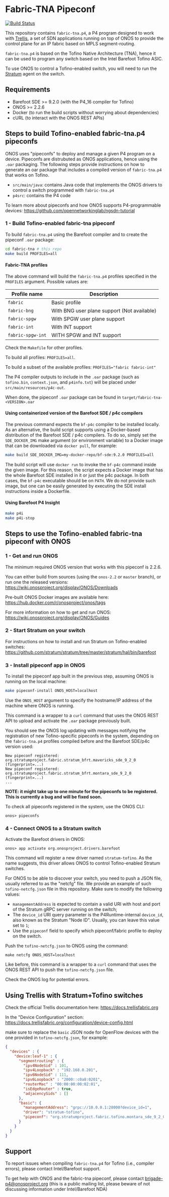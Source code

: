 <!--
Copyright 2020-present Open Networking Foundation
SPDX-License-Identifier: Apache-2.0
-->

# Fabric-TNA Pipeconf

[![Build Status](https://jenkins.onosproject.org/buildStatus/icon?job=fabric-tna-postmerge)](https://jenkins.onosproject.org/job/fabric-tna-postmerge/)

This repository contains `fabric-tna.p4`, a P4 program designed to work with
[Trellis](trellis), a set of SDN applications running on top of ONOS
to provide the control plane for an IP fabric based on MPLS segment-routing.

`fabric-tna.p4` is based on the Tofino Native Architecture (TNA), hence it
can be used to program any switch based on the Intel Barefoot Tofino ASIC.

To use ONOS to control a Tofino-enabled switch, you will need to run the
[Stratum][stratum] agent on the switch.

## Requirements

* Barefoot SDE >= 9.2.0 (with the P4_16 compiler for Tofino)
* ONOS >= 2.2.6
* Docker (to run the build scripts without worrying about dependencies)
* cURL (to interact with the ONOS REST APIs)

## Steps to build Tofino-enabled fabric-tna.p4 pipeconfs

ONOS uses "pipeconfs" to deploy and manage a given P4 program on a device.
Pipeconfs are distrubuted as ONOS applications, hence using the `.oar`
packaging. The following steps provide instructions on how to generate an oar
package that includes a compiled version of `fabric-tna.p4` that works on Tofino.

* `src/main/java`: contains Java code that implements the ONOS drivers to control
  a switch programmed with `fabric-tna.p4`
* `p4src`: contains the P4 code

To learn more about pipeconfs and how ONOS supports P4-programmable devices:
<https://github.com/opennetworkinglab/ngsdn-tutorial>

### 1 - Build Tofino-enabled fabric-tna pipeconf

To build `fabric-tna.p4` using the Barefoot compiler and to create the pipeconf
`.oar` package:

```bash
cd fabric-tna # this repo
make build PROFILES=all
```

#### Fabric-TNA profiles

The above command will build the `fabric-tna.p4` profiles specified in the
`PROFILES` argument. Possible values are:

| Profile name            | Description                                        |
| ------------------------|----------------------------------------------------|
| `fabric`                | Basic profile                                      |
| `fabric-bng`            | With BNG user plane support (Not available)        |
| `fabric-spgw`           | With SPGW user plane support                       |
| `fabric-int`            | With INT support                                   |
| `fabric-spgw-int`       | WITH SPGW and INT support                          |

Check the `Makefile` for other profiles.

To build all profiles: `PROFILES=all`.

To build a subset of the available profiles: `PROFILES="fabric fabric-int"`

The P4 compiler outputs to include in the `.oar` package (such as `tofino.bin`,
`context.json`, and `p4info.txt`) will be placed under
`src/main/resources/p4c-out`.

When done, the pipeconf `.oar` package can be found in
`target/fabric-tna-<VERSION>.oar`

#### Using containerized version of the Barefoot SDE / p4c compilers

The previous command expects the `bf-p4c` compiler to be installed locally. As an
alternative, the build script supports using a Docker-based distribution of the
Barefoot SDE / p4c compilers. To do so, simply set the `SDE_DOCKER_IMG`
make argument (or environment variable) to a Docker image that can be downloaded
via `docker pull`, for example:

```bash
make build SDE_DOCKER_IMG=my-docker-repo/bf-sde:9.2.0 PROFILES=all
```

The build script will use `docker run` to invoke the `bf-p4c` command inside the
given image. For this reason, the script expects a Docker image that has the
whole Barefoot SDE installed in it or just the p4c package. In both cases, the
`bf-p4c` executable should be on `PATH`. We do not provide such image, but one
can be easily generated by executing the SDE install instructions inside a
Dockerfile.

#### Using Barefoot P4 Insight

```bash
make p4i
make p4i-stop
```

## Steps to use the Tofino-enabled fabric-tna pipeconf with ONOS

### 1 - Get and run ONOS

The minimum required ONOS version that works with this pipeconf is 2.2.6.

You can either build from sources (using the `onos-2.2` or `master` branch), or
run one the released versions:
<https://wiki.onosproject.org/display/ONOS/Downloads>

Pre-built ONOS Docker images are available here:
<https://hub.docker.com/r/onosproject/onos/tags>

For more information on how to get and run ONOS:
<https://wiki.onosproject.org/display/ONOS/Guides>

### 2 - Start Stratum on your switch

For instructions on how to install and run Stratum on Tofino-enabled switches:
<https://github.com/stratum/stratum/tree/master/stratum/hal/bin/barefoot>

### 3 - Install pipeconf app in ONOS

To install the pipeconf app built in the previous step, assuming ONOS is
running on the local machine:

```bash
make pipeconf-install ONOS_HOST=localhost
```

Use the `ONOS_HOST` argument to specify the hostname/IP address of the machine
where ONOS is running.

This command is a wrapper to a `curl` command that uses the ONOS REST API to
upload and activate the `.oar` package previously built.

You should see the ONOS log updating with messages notifying the registration of
new Tofino-specific pipeconfs in the system, depending on the `fabric-tna.p4`
profiles compiled before and the Barefoot SDE/p4c version used:

```
New pipeconf registered: org.stratumproject.fabric.stratum_bfrt.mavericks_sde_9_2_0 (fingerprint=...)
New pipeconf registered: org.stratumproject.fabric.stratum_bfrt.montara_sde_9_2_0 (fingerprint=...)
...
```

**NOTE: it might take up to one minute for the pipeconfs to be registered.
This is currently a bug and will be fixed soon.**

To check all pipeconfs registered in the system, use the ONOS CLI:

```
onos> pipeconfs
```

### 4 - Connect ONOS to a Stratum switch

Activate the Barefoot drivers in ONOS:

```
onos> app activate org.onosproject.drivers.barefoot
```

This command will register a new driver named `stratum-tofino`. As the name
suggests, this driver allows ONOS to control Tofino-enabled Stratum switches.

For ONOS to be able to discover your switch, you need to push a JSON file,
usually referred to as the "netcfg" file. We provide an example of such
`tofino-netcfg.json` file in this repository. Make sure to modify the following
values:

* `managementAddress` is expected to contain a valid URI with host and port of
  the Stratum gRPC server running on the switch;
* The `device_id` URI query parameter is the P4Runtime-internal `device_id`,
  also known as the Stratum "Node ID". Usually, you can leave this value set to
  `1`;
* Use the `pipeconf` field to specify which pipeconf/fabric profile to deploy on
  the switch.

Push the `tofino-netcfg.json` to ONOS using the command:

```
make netcfg ONOS_HOST=localhost
```

Like before, this command is a wrapper to a `curl` command that uses the ONOS
REST API to push the `tofino-netcfg.json` file.

Check the ONOS log for potential errors.

## Using Trellis with Stratum+Tofino switches

Check the official Trellis documentation here:
<https://docs.trellisfabric.org>

In the "Device Configuration" section:
<https://docs.trellisfabric.org/configuration/device-config.html>

make sure to replace the `basic` JSON node for OpenFlow devices with the one
provided in `tofino-netcfg.json`, for example:

```json
{
  "devices" : {
    "device:leaf-1" : {
      "segmentrouting" : {
        "ipv4NodeSid" : 101,
        "ipv4Loopback" : "192.168.0.201",
        "ipv6NodeSid" : 111,
        "ipv6Loopback" : "2000::c0a8:0201",
        "routerMac" : "00:00:00:00:02:01",
        "isEdgeRouter" : true,
        "adjacencySids" : []
      },
      "basic": {
        "managementAddress": "grpc://10.0.0.1:28000?device_id=1",
        "driver": "stratum-tofino",
        "pipeconf": "org.stratumproject.fabric.tofino.montara_sde_9_2_0"
      }
    }
  }
}
```

## Support

To report issues when compiling `fabric-tna.p4` for Tofino (i.e., compiler errors), please contact Intel/Barefoot support.

To get help with ONOS and the fabric-tna pipeconf, please contact
<brigade-p4@onosproject.org> (this is a public mailing list, please beware of
not discussing information under Intel/Barefoot NDA)

[stratum]: https://github.com/stratum/stratum
[trellis]: https://www.opennetworking.org/trellis
[fabric.p4]: https://github.com/opennetworkinglab/onos/tree/master/pipelines/fabric/impl/src/main/resources
